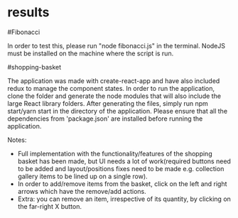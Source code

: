 # results

#Fibonacci

In order to test this, please run "node fibonacci.js" in the terminal. NodeJS must be installed on the machine where the script is run.

#shopping-basket

The application was made with create-react-app and have also included redux to manage the component states.
In order to run the application, clone the folder and generate the node modules that will also include the large React library folders.
After generating the files, simply run npm start/yarn start in the directory of the application.
Please ensure that all the dependencies from 'package.json' are installed before running the application.

Notes:

 - Full implementation with the functionality/features of the shopping basket has been made, but UI needs a lot of work(required buttons need to be added and layout/positions fixes need to be made e.g. collection gallery items to be lined up on a single row).
 - In order to add/remove items from the basket, click on the left and right arrows which have the remove/add actions.
 - Extra: you can remove an item, irrespective of its quantity, by clicking on the far-right X button. 
